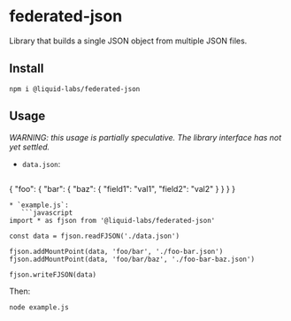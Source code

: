 # federated-json

Library that builds a single JSON object from multiple JSON files.

## Install

```
npm i @liquid-labs/federated-json
```

## Usage

_*WARNING: this usage is partially speculative. The library interface has not yet settled.*_

* `data.json`:
   ```json
{
  "foo": {
    "bar": {
      "baz": { "field1": "val1", "field2": "val2" }
    }
  }
}
```
* `example.js`:
   ```javascript
import * as fjson from '@liquid-labs/federated-json'

const data = fjson.readFJSON('./data.json')

fjson.addMountPoint(data, 'foo/bar', './foo-bar.json')
fjson.addMountPoint(data, 'foo/bar/baz', './foo-bar-baz.json')

fjson.writeFJSON(data)
```

Then:
```bash
node example.js
```
